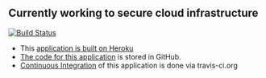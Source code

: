 ## Currently working to secure cloud infrastructure

[![Build Status](https://travis-ci.org/theDevilsVoice/franklin-resume.svg?branch=master)](https://travis-ci.org/theDevilsVoice/franklin-resume) 

- This [application is built on Heroku](https://www.heroku.com/what)
- [The code for this application](https://github.com/theDevilsVoice/franklin-resume) is stored in GitHub.
- [Continuous Integration](https://travis-ci.org/theDevilsVoice/franklin-resume) of this application is done via travis-ci.org